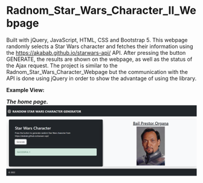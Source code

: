 
# Radnom_Star_Wars_Character_II_Webpage
Built with jQuery, JavaScript, HTML, CSS and Bootstrap 5. 
This webpage randomly selects a Star Wars character and fetches their information
using the https://akabab.github.io/starwars-api/ API. After pressing the button GENERATE,
the results are shown on the webpage, as well as the status of the Ajax request. 
The project is similar to the Radnom_Star_Wars_Character_Webpage but the communication
with the API is done using jQuery in order to show the advantage of using the library.</br>




**Example View:**</br>


***The home page.***</br>
![Screenshot](docs/img/home.PNG)</br>
